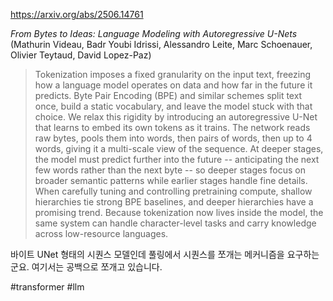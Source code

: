 https://arxiv.org/abs/2506.14761

*From Bytes to Ideas: Language Modeling with Autoregressive U-Nets* (Mathurin Videau, Badr Youbi Idrissi, Alessandro Leite, Marc Schoenauer, Olivier Teytaud, David Lopez-Paz)

> Tokenization imposes a fixed granularity on the input text, freezing how a language model operates on data and how far in the future it predicts. Byte Pair Encoding (BPE) and similar schemes split text once, build a static vocabulary, and leave the model stuck with that choice. We relax this rigidity by introducing an autoregressive U-Net that learns to embed its own tokens as it trains. The network reads raw bytes, pools them into words, then pairs of words, then up to 4 words, giving it a multi-scale view of the sequence. At deeper stages, the model must predict further into the future -- anticipating the next few words rather than the next byte -- so deeper stages focus on broader semantic patterns while earlier stages handle fine details. When carefully tuning and controlling pretraining compute, shallow hierarchies tie strong BPE baselines, and deeper hierarchies have a promising trend. Because tokenization now lives inside the model, the same system can handle character-level tasks and carry knowledge across low-resource languages.

바이트 UNet 형태의 시퀀스 모델인데 풀링에서 시퀀스를 쪼개는 메커니즘을 요구하는군요. 여기서는 공백으로 쪼개고 있습니다.

#transformer #llm 